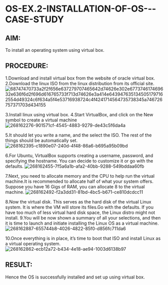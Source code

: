 # OS-EX.2-INSTALLATION-OF-OS---CASE-STUDY

## AIM:
To install an operating system using virtual box.

## PROCEDURE:
1.Download and install virtual box from the website of oracle virtual box.
2.Download the linux ISO from the linux distribution from its official site.
![68747470733a2f2f656e637279707465642d74626e302e677374617469632e636f6d2f696d616765733f713d74626e3a414e6439476351345051797162554d49324c6f634a5f4e53716938724c4f4241714564735738345a746726757371703d434155](https://github.com/Madhav005/OS-EX.2-INSTALLATION-OF-OS---CASE-STUDY/assets/110885274/a34262c1-6827-49b0-9eda-38d3ef7cd670)

3.Install linux using virtual box.
4.Start VirtualBox, and click on the New symbol to create a virtual machine
![268162276-901571cf-4545-4883-9279-de43c5f6da4a](https://github.com/Madhav005/OS-EX.2-INSTALLATION-OF-OS---CASE-STUDY/assets/110885274/da1669a1-9855-4136-9723-45e1661808e7)

5.It should let you write a name, and the select the ISO. The rest of the things
should be automatically set.
![268162395-c1890e07-240d-4f48-86a6-b695a95b09bd](https://github.com/Madhav005/OS-EX.2-INSTALLATION-OF-OS---CASE-STUDY/assets/110885274/950ff862-8c20-4caa-97e2-c7cbe5f343dc)

6.For Ubuntu, VirtualBox supports creating a username, password, and
specifying the hostname. You can decide to customize it or go with the
defaults.
![268162455-7f5a6a1b-afa2-40bb-9288-549bddaa60fb](https://github.com/Madhav005/OS-EX.2-INSTALLATION-OF-OS---CASE-STUDY/assets/110885274/12883db0-db34-4127-aaae-8af36eee3551)

7.Next, you need to allocate memory and the CPU to help run the virtual
machine.It is recommended to allocate half of what your system offers.
Suppose you have 16 Gigs of RAM, you can allocate 8 to the virtual machine.
![268162492-f2a3dd31-81bd-4bc5-b671-ce810dcdcc11](https://github.com/Madhav005/OS-EX.2-INSTALLATION-OF-OS---CASE-STUDY/assets/110885274/49b17378-a566-4c2b-bd15-9476ae0bcdf5)

8.Now the virtual disk. This serves as the hard disk of the virtual Linux system.
It is where the VM will store its files.Go with the defaults. If you have too much
of less virtual hard disk space, the Linux distro might not install.
9.You will be now shown a summary of all your selections, and then it is time
to launch and initiate installing the Linux OS as a virtual machine.
![268162887-655744b8-4026-4822-85f0-d856fc711da6](https://github.com/Madhav005/OS-EX.2-INSTALLATION-OF-OS---CASE-STUDY/assets/110885274/3145c636-1665-4839-a0b4-511420a88e22)

10.Once everything is in place, it’s time to boot that ISO and install Linux as a
virtual operating system.
![268162862-ecb12a72-b434-4e18-ae94-1003d6138b97](https://github.com/Madhav005/OS-EX.2-INSTALLATION-OF-OS---CASE-STUDY/assets/110885274/ed31ed36-d6a7-41f5-a83d-f672f19ffca1)

## RESULT:
Hence the OS is successfully installed and set up using virtual box.
